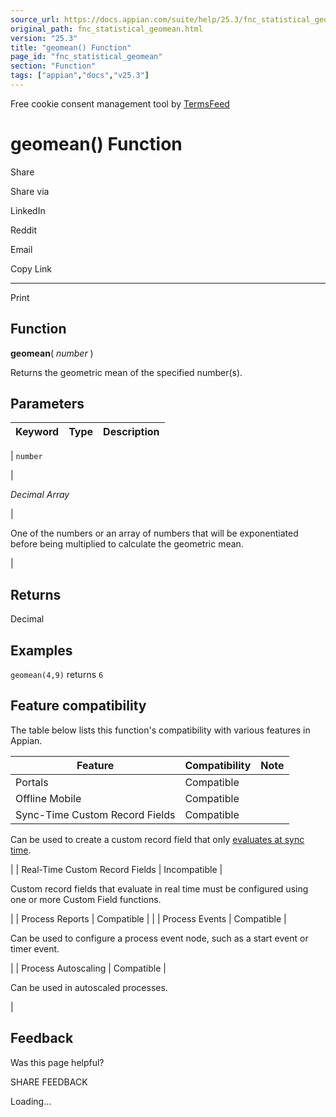 ```yaml
---
source_url: https://docs.appian.com/suite/help/25.3/fnc_statistical_geomean.html
original_path: fnc_statistical_geomean.html
version: "25.3"
title: "geomean() Function"
page_id: "fnc_statistical_geomean"
section: "Function"
tags: ["appian","docs","v25.3"]
---
```



Free cookie consent management tool by [TermsFeed](https://www.termsfeed.com/)

# geomean() Function

Share

Share via

LinkedIn

Reddit

Email

Copy Link

* * *

Print

## Function

**geomean**( _number_ )

Returns the geometric mean of the specified number(s).

## Parameters

| Keyword | Type | Description |
| --- | --- | --- |
|
`number`

 |

_Decimal Array_

 |

One of the numbers or an array of numbers that will be exponentiated before being multiplied to calculate the geometric mean.

 |

## Returns

Decimal

## Examples

`geomean(4,9)` returns `6`

## Feature compatibility

The table below lists this function's compatibility with various features in Appian.

| Feature | Compatibility | Note |
| --- | --- | --- |
| Portals | Compatible |  |
| Offline Mobile | Compatible |  |
| Sync-Time Custom Record Fields | Compatible |
Can be used to create a custom record field that only [evaluates at sync time](custom-record-fields.html#prodlink-sync-time-evaluations).

 |
| Real-Time Custom Record Fields | Incompatible |

Custom record fields that evaluate in real time must be configured using one or more Custom Field functions.

 |
| Process Reports | Compatible |  |
| Process Events | Compatible |

Can be used to configure a process event node, such as a start event or timer event.

 |
| Process Autoscaling | Compatible |

Can be used in autoscaled processes.

 |

## Feedback

Was this page helpful?

SHARE FEEDBACK

Loading...